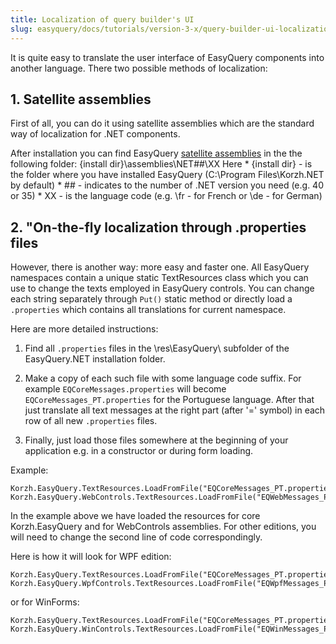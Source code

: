 ```yaml
---
title: Localization of query builder's UI
slug: easyquery/docs/tutorials/version-3-x/query-builder-ui-localization
---
```



It is quite easy to translate the user interface of EasyQuery components into another language. There two possible methods of localization:

## 1. Satellite assemblies

First of all, you can do it using satellite assemblies which are the standard way of localization for .NET components.

After installation you can find EasyQuery [satellite assemblies](https://blogs.msdn.microsoft.com/global_developer/2011/07/22/introduction-to-satellite-assemblies/) in the the following folder: {install dir}\assemblies\NET##\XX Here * {install dir} - is the folder where you have installed EasyQuery (C:\Program Files\Korzh.NET by default) * ## - indicates to the number of .NET version you need (e.g. 40 or 35) * XX - is the language code (e.g. \fr - for French or \de - for German)

## 2. "On-the-fly localization through .properties files

However, there is another way: more easy and faster one. All EasyQuery namespaces contain a unique static TextResources class which you can use to change the texts employed in EasyQuery controls. You can change each string separately through `Put()` static method or directly load a `.properties` which contains all translations for current namespace.

Here are more detailed instructions:

1) Find all `.properties` files in the \res\EasyQuery\ subfolder of the EasyQuery.NET installation folder.

2) Make a copy of each such file with some language code suffix. For example `EQCoreMessages.properties` will become `EQCoreMessages_PT.properties` for the Portuguese language. After that just translate all text messages at the right part (after '=' symbol) in each row of all new `.properties` files.

3) Finally, just load those files somewhere at the beginning of your application e.g. in a constructor or during form loading.

Example: 

```
Korzh.EasyQuery.TextResources.LoadFromFile("EQCoreMessages_PT.properties");
Korzh.EasyQuery.WebControls.TextResources.LoadFromFile("EQWebMessages_PT.properties");
```

In the example above we have loaded the resources for core Korzh.EasyQuery and for WebControls assemblies. For other editions, you will need to change the second line of code correspondingly.

Here is how it will look for WPF edition: 

```
Korzh.EasyQuery.TextResources.LoadFromFile("EQCoreMessages_PT.properties");
Korzh.EasyQuery.WpfControls.TextResources.LoadFromFile("EQWpfMessages_PT.properties");
```

or for WinForms: 

```
Korzh.EasyQuery.TextResources.LoadFromFile("EQCoreMessages_PT.properties");
Korzh.EasyQuery.WinControls.TextResources.LoadFromFile("EQWinMessages_PT.properties");
```